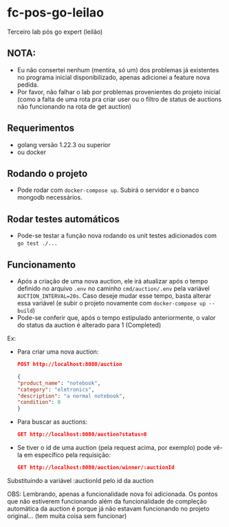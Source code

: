 # fc-pos-go-leilao
Terceiro lab pós go expert (leilão)

## NOTA:
  * Eu não consertei nenhum (mentira, só um) dos problemas já existentes no programa inicial disponibilizado, apenas adicionei a feature nova pedida.
  * Por favor, não falhar o lab por problemas provenientes do projeto inicial (como a falta de uma rota pra criar user ou o filtro de status de auctions não funcionando na rota de get auction)

## Requerimentos
  * golang versão 1.22.3 ou superior
  * ou docker

## Rodando o projeto
  * Pode rodar com `docker-compose up`. Subirá o servidor e o banco mongodb necessários.

## Rodar testes automáticos
  * Pode-se testar a função nova rodando os unit testes adicionados com `go test ./...`

## Funcionamento
  * Após a criação de uma nova auction, ele irá atualizar após o tempo definido no arquivo `.env` no caminho `cmd/auction/.env` pela variável `AUCTION_INTERVAL=20s`. Caso deseje mudar esse tempo, basta alterar essa variável (e subir o projeto novamente com `docker-compose up --build`)
  * Pode-se conferir que, após o tempo estipulado anteriormente, o valor do status da auction é alterado para 1 (Completed)

  Ex:
  * Para criar uma nova auction:
     ```json
     POST http://localhost:8080/auction

    {
    "product_name": "notebook",
    "category": "eletronics",
    "description": "a normal notebook",
    "condition": 0
    }
     ```

  * Para buscar as auctions:

     ```json
     GET http://localhost:8080/auction?status=0
     ```
  * Se tiver o id de uma auction (pela request acima, por exemplo) pode vê-la em específico pela requisição:

     ```json
     GET http://localhost:8080/auction/winner/:auctionId
     ```
  Substituindo a variável :auctionId pelo id da auction

OBS: Lembrando, apenas a funcionalidade nova foi adicionada. Os pontos que não estiverem funcionando além da funcionalidade de compleção automática da auction é porque já não estavam funcionando no projeto original... (tem muita coisa sem funcionar)
